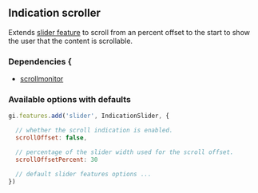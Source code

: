 ## Indication scroller

Extends [slider feature](https://github.com/Goldinteractive/feature-slider) to scroll from an percent offset to the start to show the user that the content is scrollable.

### Dependencies {

* [scrollmonitor](https://github.com/stutrek/scrollMonitor)

### Available options with defaults

```js
gi.features.add('slider', IndicationSlider, {

  // whether the scroll indication is enabled.
  scrollOffset: false,

  // percentage of the slider width used for the scroll offset.
  scrollOffsetPercent: 30

  // default slider features options ...
})
```